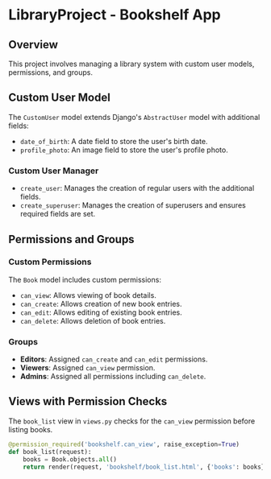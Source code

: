 # LibraryProject - Bookshelf App

## Overview
This project involves managing a library system with custom user models, permissions, and groups.

## Custom User Model
The `CustomUser` model extends Django's `AbstractUser` model with additional fields:
- `date_of_birth`: A date field to store the user's birth date.
- `profile_photo`: An image field to store the user's profile photo.

### Custom User Manager
- `create_user`: Manages the creation of regular users with the additional fields.
- `create_superuser`: Manages the creation of superusers and ensures required fields are set.

## Permissions and Groups

### Custom Permissions
The `Book` model includes custom permissions:
- `can_view`: Allows viewing of book details.
- `can_create`: Allows creation of new book entries.
- `can_edit`: Allows editing of existing book entries.
- `can_delete`: Allows deletion of book entries.

### Groups
- **Editors**: Assigned `can_create` and `can_edit` permissions.
- **Viewers**: Assigned `can_view` permission.
- **Admins**: Assigned all permissions including `can_delete`.

## Views with Permission Checks
The `book_list` view in `views.py` checks for the `can_view` permission before listing books.

```python
@permission_required('bookshelf.can_view', raise_exception=True)
def book_list(request):
    books = Book.objects.all()
    return render(request, 'bookshelf/book_list.html', {'books': books})
